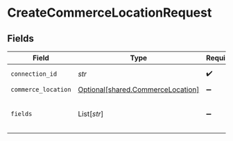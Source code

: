 # CreateCommerceLocationRequest


## Fields

| Field                                                                        | Type                                                                         | Required                                                                     | Description                                                                  |
| ---------------------------------------------------------------------------- | ---------------------------------------------------------------------------- | ---------------------------------------------------------------------------- | ---------------------------------------------------------------------------- |
| `connection_id`                                                              | *str*                                                                        | :heavy_check_mark:                                                           | ID of the connection                                                         |
| `commerce_location`                                                          | [Optional[shared.CommerceLocation]](../../models/shared/commercelocation.md) | :heavy_minus_sign:                                                           | N/A                                                                          |
| `fields`                                                                     | List[*str*]                                                                  | :heavy_minus_sign:                                                           | Comma-delimited fields to return                                             |